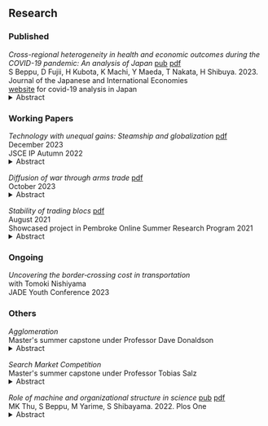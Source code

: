 ## Research  

### Published

*Cross-regional heterogeneity in health and economic outcomes during the COVID-19 pandemic: An analysis of Japan* [pub](https://www.sciencedirect.com/science/article/abs/pii/S0889158323000308) [pdf](../assets/files/paper/covid_vsl.pdf)<br>
S Beppu, D Fujii, H Kubota, K Machi, Y Maeda, T Nakata, H Shibuya. 2023. Journal of the Japanese and International Economies <br>
[website](https://www.bicea.e.u-tokyo.ac.jp/) for covid-19 analysis in Japan

<details style="margin-bottom: 15px; margin-top: -15px">
<summary>Abstract</summary>
<div style="text-align: justify">
Health and macroeconomic outcomes varied substantially across prefectures in Japan during the COVID-19 crisis. Using an estimated macro-epidemiological model as well as the idea of revealed preference, we compute the marginal rate of substitution (MRS) and the conditional trade-off curve between health and economic outcomes in each prefecture. We find that there is a large heterogeneity in the MRS as well as the location and shape of the conditional trade-off curve.
</div>
</details>

### Working Papers

*Technology with unequal gains: Steamship and globalization* [pdf](../assets/files/paper/steamship_extensive.pdf)<br>
December 2023 <br>
JSCE IP Autumn 2022

<details style="margin-bottom: 15px; margin-top: -15px">
<summary>Abstract</summary>
<div style="text-align: justify">
Transportation technology allows more market integration. The benefit could be unequal due to the adoption of this technology. This paper studies the rapid adoption of steamships in the late 19th century and its effect on the First Globalization and the Great Divergence. For this, this paper uses a novel deep-learning method to digitize historical shipping data to analyze the transition from sailing to steamships and the change in worldwide shipping patterns. Using the change in duration, this paper shows that the advent of steamships increased trade and growth on average. However, colonized countries experienced insignificant gains. To understand the mechanism, this paper incorporates differences in shipping technology to trade with heterogeneous firms. The estimate points out that the advantage of steamships might not have been captured due to the high cost of adoption for trade links involving colonies. This provides further insights into how shipping technology affects economic activity through trade and how the fixed cost of adoption matters in gains from such technology.
</div>
</details>

*Diffusion of war through arms trade* [pdf](../assets/files/paper/weapon_network.pdf)<br>
October 2023

<details style="margin-bottom: 15px; margin-top: -15px">
<summary>Abstract</summary>  
<div style="text-align: justify">
International trade and conflicts are key aspects of this world. In particular, weapons are traded across the world and civil wars take place in multiple regions. However, not much is known about how those two are related. This paper combines methods in international trade, network analysis, and literature in both empirical and theoretical conflict to state the importance of this overlooked relationship. This paper uses the shift-share design and network measure derived from the Cournot competition in multiple markets to find significant weapons reallocation to other countries after a ceasefire. This paper then tests insights from a bargaining model with an imperfectly observed claim to illustrate how this exogenous increase in weapons may lead to conflicts. Using the predicted change in weapons due to the reallocation as an instrument, an increase in weapons led to more conflicts. Transparency of weapons trade, however, can counteract this rise in conflict.
</div>
</details>

*Stability of trading blocs* [pdf](../assets/files/paper/stability_of_trading_blocs.pdf)<br>
August 2021<br>
Showcased project in Pembroke Online Summer Research Program 2021

<details style="margin-bottom: 15px; margin-top: -15px">
<summary>Abstract</summary>
<div style="text-align: justify">
In recent decades the world has seen an increasing number of regional trade agreements in force. Coinciding with increasing tariffs between the US and China, whether this phenomenon promotes protectionism whereby countries trade less with countries outside or functions as a stepping stone for global free trade is a central concern for answering how international trade evolves in the future. This paper gives insight for answering this question by investigating the stability of such regional trading blocs. Inspired by research in the theory of strategic network formation, the model formulated in this paper shows that, contrary to main findings from canonical models, trading blocs are stable in possibly many cases. The results imply that the importance of countries not belonging to trading blocs will increase its importance in the future. Furthermore, changes induced by globalisation do not necessarily lead to global free trade.
</div>
</details>

### Ongoing

*Uncovering the border‐crossing cost in transportation* <br>
with Tomoki Nishiyama <br>
JADE Youth Conference 2023

### Others

*Agglomeration*  <br>
Master's summer capstone under Professor Dave Donaldson <br>

<details style="margin-bottom: 15px; margin-top: -15px">
<summary>Abstract</summary>
<div style="text-align: justify">
Using census and commuting matrix (LODES), I estimate agglomeration effect for cities in the Midwest using nonlinear estimation akin to RDD.
</div>
</details>

*Search Market Competition*  <br>
Master's summer capstone under Professor Tobias Salz <br>

<details style="margin-bottom: 15px; margin-top: -15px">
<summary>Abstract</summary>
<div style="text-align: justify">
Using a pilot RCT study which made a portion of users switch their default search engine, I estimate how default setting matters in which search engine they use and how this effect differs by different search engines and browsers as well as perception in quality.
</div>
</details>

*Role of machine and organizational structure in science* [pub](https://journals.plos.org/plosone/article?id=10.1371/journal.pone.0272280) [pdf](../assets/files/paper/ml_team.pdf)<br>
MK Thu, S Beppu, M Yarime, S Shibayama. 2022. Plos One  

<details style="margin-bottom: 15px; margin-top: -15px">
<summary>Abstract</summary>
<div style="text-align: justify">
The progress of science increasingly relies on machine learning (ML) and machines work alongside humans in various domains of science. This study investigates the team structure of ML-related projects and analyzes the contribution of ML to scientific knowledge production under different team structure, drawing on bibliometric analyses of 25,000 scientific publications in various disciplines. Our regression analyses suggest that (1) interdisciplinary collaboration between domain scientists and computer scientists as well as the engagement of interdisciplinary individuals who have expertise in both domain and computer sciences are common in ML-related projects; (2) the engagement of interdisciplinary individuals seem more important in achieving high impact and novel discoveries, especially when a project employs computational and domain approaches interdependently; and (3) the contribution of ML and its implication to team structure depend on the depth of ML.
</div>
</details>
